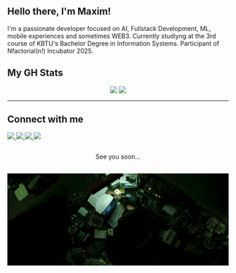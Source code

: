 ## Hello there, I'm Maxim!

I'm a passionate developer focused on AI, Fullstack Development, ML, mobile experiences and sometimes WEB3. Currently studiyng at the 3rd course of KBTU's Bachelor Degree in Information Systems.
Participant of Nfactorial(n!) Incubator 2025.


## My GH Stats
<div align="center">

  <img src="https://github-readme-stats.vercel.app/api/top-langs/?username=mossimka&layout=compact&hide=jupyter%20notebook&theme=graywhite" height="150"/>
  <img src="https://github-readme-activity-graph.vercel.app/graph?username=mossimka&theme=github-compact" height="150"/>

</div>



---

## Connect with me

<p align="left">
  <a href="https://t.me/mossimka">
    <img src="https://img.shields.io/badge/Telegram-000000?style=for-the-badge&logo=telegram&logoColor=white" />
  </a>
  <a href="mailto:maksimsarsekeyev@gmail.com">
    <img src="https://img.shields.io/badge/Gmail-000000?style=for-the-badge&logo=gmail&logoColor=white" />
  </a>
  <a href="https://github.com/mossimka?tab=repositories">
    <img src="https://img.shields.io/badge/GitHub-000000?style=for-the-badge&logo=github&logoColor=white" />
  </a>
  <a href="https://www.linkedin.com/in/maxim-sarsekeyev-a133ba354/">
    <img src="https://img.shields.io/badge/LinkedIn-000000?style=for-the-badge&logo=linkedin&logoColor=white" />
  </a>
</p>

<div style="display: flex; flex-direction: column; align-items: center; justify-content: center; gap: 1rem;">
  <p>See you soon...</p>
  <img src="./assets/neo.gif" width="600"/>
</div>

